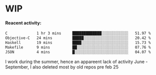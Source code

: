 # WIP

#### Reacent activity:
<!--START_SECTION:waka-->

```txt
C             1 hr 3 mins     █████████████░░░░░░░░░░░░   51.97 %
Objective-C   24 mins         █████░░░░░░░░░░░░░░░░░░░░   20.42 %
Haskell       19 mins         ████░░░░░░░░░░░░░░░░░░░░░   15.73 %
Makefile      9 mins          ██░░░░░░░░░░░░░░░░░░░░░░░   07.76 %
JSON          4 mins          █░░░░░░░░░░░░░░░░░░░░░░░░   04.07 %
```

<!--END_SECTION:waka-->

I work during the summer, hence an appareent lack of activity June - September, I also deleted most by old repos pre feb 25

